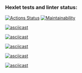 ### Hexlet tests and linter status:
[![Actions Status](https://github.com/Khabar7/python-project-lvl1/workflows/hexlet-check/badge.svg)](https://github.com/Khabar7/python-project-lvl1/actions)
[![Maintainability](https://api.codeclimate.com/v1/badges/962c88d8889a788bbaf5/maintainability)](https://codeclimate.com/github/Khabar7/python-project-lvl1/maintainability)

[![asciicast](https://asciinema.org/a/Eqvs4LBpRWsqjJQMlPyjOR0i5.svg)](https://asciinema.org/a/Eqvs4LBpRWsqjJQMlPyjOR0i5)

[![asciicast](https://asciinema.org/a/PPLLpqoT5d6o8vGZJhD1vNyF1.svg)](https://asciinema.org/a/PPLLpqoT5d6o8vGZJhD1vNyF1)

[![asciicast](https://asciinema.org/a/Ue0M3IP3MSjqYQWYZqnXC17dk.svg)](https://asciinema.org/a/Ue0M3IP3MSjqYQWYZqnXC17dk)

[![asciicast](https://asciinema.org/a/WoXpsPzrx4L4gUjaj2f9gDtUf.svg)](https://asciinema.org/a/WoXpsPzrx4L4gUjaj2f9gDtUf)

[![asciicast](https://asciinema.org/a/QxCteCBiuFwK0RdSplVFxSo6w.svg)](https://asciinema.org/a/QxCteCBiuFwK0RdSplVFxSo6w)